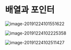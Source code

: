 # 배열과 포인터

![image-20191224101551622](C:\Users\multicampus\AppData\Roaming\Typora\typora-user-images\image-20191224101551622.png)





![image-20191224102225358](C:\Users\multicampus\AppData\Roaming\Typora\typora-user-images\image-20191224102225358.png)



![image-20191224102511427](C:\Users\multicampus\AppData\Roaming\Typora\typora-user-images\image-20191224102511427.png)

